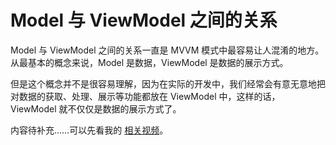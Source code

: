 # Model 与 ViewModel 之间的关系

Model 与 ViewModel 之间的关系一直是 MVVM 模式中最容易让人混淆的地方。从最基本的概念来说，Model 是数据，ViewModel 是数据的展示方式。

但是这个概念并不是很容易理解，因为在实际的开发中，我们经常会有意无意地把对数据的获取、处理、展示等功能都放在 ViewModel 中，这样的话，ViewModel 就不仅仅是数据的展示方式了。

内容待补充……可以先看我的 [相关视频](https://www.bilibili.com/video/BV1Vz421f7Do/)。

<!-- 所以我们来结合一个实际的例子，来看看 Model 及 ViewModel 中都包含了哪些类，这些类的作用分别是什么，以及它们之间的关系是怎样的。

## 实际例子：学生信息管理系统

我们假设我们正在开发一个学生信息管理系统，这个系统需要能够对学生的信息进行 CRUD（增删改查，即 Create、Read、Update、Delete）操作。 -->
